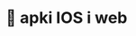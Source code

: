 # 👋 apki IOS i web


<!---
Pyndzelek/Pyndzelek is a ✨ special ✨ repository because its `README.md` (this file) appears on your GitHub profile.
You can click the Preview link to take a look at your changes.
--->
